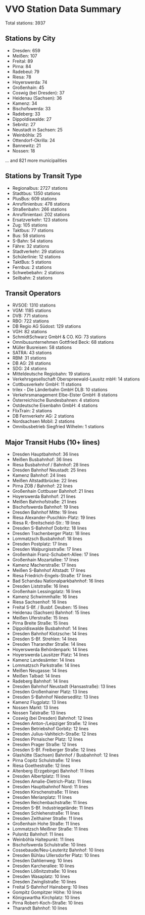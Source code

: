 # VVO Station Data Summary

Total stations: 3937

## Stations by City

- Dresden: 659
- Meißen: 107
- Freital: 89
- Pirna: 84
- Radebeul: 79
- Riesa: 78
- Hoyerswerda: 74
- Großenhain: 45
- Coswig (bei Dresden): 37
- Heidenau (Sachsen): 36
- Kamenz: 34
- Bischofswerda: 33
- Radeberg: 33
- Dippoldiswalde: 27
- Sebnitz: 27
- Neustadt in Sachsen: 25
- Weinböhla: 25
- Ottendorf-Okrilla: 24
- Bannewitz: 21
- Nossen: 18

... and 821 more municipalities

## Stations by Transit Type

- Regionalbus: 2727 stations
- Stadtbus: 1350 stations
- PlusBus: 609 stations
- Anruflinienbus: 478 stations
- Straßenbahn: 266 stations
- Anruflinientaxi: 202 stations
- Ersatzverkehr: 123 stations
- Zug: 105 stations
- Taktbus: 77 stations
- Bus: 58 stations
- S-Bahn: 54 stations
- Fähre: 32 stations
- Stadtverkehr: 29 stations
- Schülerlinie: 12 stations
- TaktBus: 5 stations
- Fernbus: 2 stations
- Schwebebahn: 2 stations
- Seilbahn: 2 stations

## Transit Operators

- RVSOE: 1310 stations
- VGM: 1185 stations
- DVB: 771 stations
- RBO: 722 stations
- DB Regio AG Südost: 129 stations
- VGH: 82 stations
- SchmidtSchwarz GmbH & CO. KG: 73 stations
- Omnibusunternehmen Gottfried Beck: 68 stations
- Müller Busreisen: 58 stations
- SATRA: 43 stations
- RBM: 31 stations
- DB AG: 28 stations
- SDG: 24 stations
- Mitteldeutsche Regiobahn: 19 stations
- Verkehrsgesellschaft Oberspreewald-Lausitz mbH: 14 stations
- Cottbusverkehr GmbH: 11 stations
- trilex - Die Länderbahn GmbH DLB: 10 stations
- Verkehrsmanagement Elbe-Elster GmbH: 8 stations
- Österreichische Bundesbahnen: 4 stations
- Ostdeutsche Eisenbahn GmbH: 4 stations
- FlixTrain: 2 stations
- DB Fernverkehr AG: 2 stations
- Nordsachsen Mobil: 2 stations
- Omnibusbetrieb Siegfried Wilhelm: 1 stations

## Major Transit Hubs (10+ lines)

- Dresden Hauptbahnhof: 36 lines
- Meißen Busbahnhof: 36 lines
- Riesa Busbahnhof / Bahnhof: 28 lines
- Dresden Bahnhof Neustadt: 25 lines
- Kamenz Bahnhof: 24 lines
- Meißen Altstadtbrücke: 22 lines
- Pirna ZOB / Bahnhof: 22 lines
- Großenhain Cottbuser Bahnhof: 21 lines
- Hoyerswerda Bahnhof: 21 lines
- Meißen Bahnhofstraße: 21 lines
- Bischofswerda Bahnhof: 19 lines
- Dresden Bahnhof Mitte: 19 lines
- Riesa Alexander-Puschkin-Platz: 19 lines
- Riesa R.-Breitscheid-Str.: 19 lines
- Dresden S-Bahnhof Dobritz: 18 lines
- Dresden Trachenberger Platz: 18 lines
- Lommatzsch Busbahnhof: 18 lines
- Dresden Postplatz: 17 lines
- Dresden Walpurgisstraße: 17 lines
- Großenhain Franz-Schubert-Allee: 17 lines
- Großenhain Mozartallee: 17 lines
- Kamenz Macherstraße: 17 lines
- Meißen S-Bahnhof Altstadt: 17 lines
- Riesa Friedrich-Engels-Straße: 17 lines
- Bad Schandau Nationalparkbahnhof: 16 lines
- Dresden Liststraße: 16 lines
- Großenhain Lessingplatz: 16 lines
- Kamenz Schwimmhalle: 16 lines
- Riesa Sachsenhof: 16 lines
- Freital S-Bf. / Busbf. Deuben: 15 lines
- Heidenau (Sachsen) Bahnhof: 15 lines
- Meißen Uferstraße: 15 lines
- Pirna Breite Straße: 15 lines
- Dippoldiswalde Busbahnhof: 14 lines
- Dresden Bahnhof Klotzsche: 14 lines
- Dresden S-Bf. Strehlen: 14 lines
- Dresden Tharandter Straße: 14 lines
- Hoyerswerda Behördenpark: 14 lines
- Hoyerswerda Lausitzer Platz: 14 lines
- Kamenz Landesämter: 14 lines
- Lommatzsch Parkstraße: 14 lines
- Meißen Neugasse: 14 lines
- Meißen Talbad: 14 lines
- Radeberg Bahnhof: 14 lines
- Dresden Bahnhof Neustadt (Hansastraße): 13 lines
- Dresden Großenhainer Platz: 13 lines
- Dresden S-Bahnhof Niedersedlitz: 13 lines
- Kamenz Flugplatz: 13 lines
- Nossen Markt: 13 lines
- Nossen Talstraße: 13 lines
- Coswig (bei Dresden) Bahnhof: 12 lines
- Dresden Anton-/Leipziger Straße: 12 lines
- Dresden Betriebshof Gorbitz: 12 lines
- Dresden Julius-Vahlteich-Straße: 12 lines
- Dresden Pirnaischer Platz: 12 lines
- Dresden Prager Straße: 12 lines
- Dresden S-Bf. Freiberger Straße: 12 lines
- Glashütte (Sachsen) Bahnhof / Busbahnhof: 12 lines
- Pirna Copitz Schulstraße: 12 lines
- Riesa Goethestraße: 12 lines
- Altenberg (Erzgebirge) Bahnhof: 11 lines
- Dresden Albertplatz: 11 lines
- Dresden Amalie-Dietrich-Platz: 11 lines
- Dresden Hauptbahnhof Nord: 11 lines
- Dresden Kirschenstraße: 11 lines
- Dresden Merianplatz: 11 lines
- Dresden Reichenbachstraße: 11 lines
- Dresden S-Bf. Industriegelände: 11 lines
- Dresden Schlehenstraße: 11 lines
- Dresden Zeithainer Straße: 11 lines
- Großenhain Hohe Straße: 11 lines
- Lommatzsch Meißner Straße: 11 lines
- Pulsnitz Bahnhof: 11 lines
- Weinböhla Haltepunkt: 11 lines
- Bischofswerda Schulstraße: 10 lines
- Cossebaude/Neu-Leuteritz Bahnhof: 10 lines
- Dresden Bühlau Ullersdorfer Platz: 10 lines
- Dresden Dahlienweg: 10 lines
- Dresden Karcherallee: 10 lines
- Dresden Lößnitzstraße: 10 lines
- Dresden Wasaplatz: 10 lines
- Dresden Zwinglistraße: 10 lines
- Freital S-Bahnhof Hainsberg: 10 lines
- Gompitz Gompitzer Höhe: 10 lines
- Königswartha Kirchplatz: 10 lines
- Pirna Robert-Koch-Straße: 10 lines
- Tharandt Bahnhof: 10 lines
